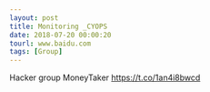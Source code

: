```yaml
---
layout: post
title: Monitoring _CYOPS
date: 2018-07-20 00:00:20
tourl: www.baidu.com
tags: [Group]
---
```

Hacker group MoneyTaker https://t.co/1an4i8bwcd